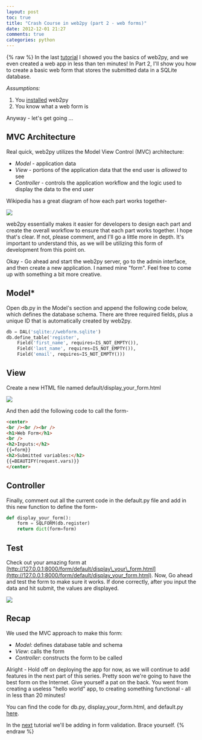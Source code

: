 ```yaml
---
layout: post
toc: true
title: "Crash Course in web2py (part 2 - web forms)"
date: 2012-12-01 21:27
comments: true
categories: python
---
```

{% raw %}
In the last [tutorial](http://mherman.org/blog/2012/11/27/crash-course-in-web2py-part-1/) I showed you the basics of web2py, and we even created a web app in less than ten minutes! In Part 2, I'll show you how to create a basic web form that stores the submitted data in a SQLite database.

*Assumptions:*

1. You [installed](http://mherman.org/blog/2012/11/27/crash-course-in-web2py-part-1/) web2py
2. You know what a web form is

Anyway - let's get going ...

## MVC Architecture

Real quick, web2py utilizes the Model View Control (MVC) architecture:

*   *Model* - application data
*   *View* - portions of the application data that the end user is *allowed* to see
*   *Controller* - controls the application workflow and the logic used to display the data to the end user

Wikipedia has a great diagram of how each part works together-

![](http://upload.wikimedia.org/wikipedia/commons/f/fd/MVC-Process.png)

web2py essentially makes it easier for developers to design each part and create the overall workflow to ensure that each part works together. I hope that's clear. If not, please comment, and I'll go a little more in depth. It's important to understand this, as we will be utilizing this form of development from this point on.

Okay - Go ahead and start the web2py server, go to the admin interface, and then create a new application. I named mine "form". Feel free to come up with something a bit more creative.

## Model*

Open db.py in the Model's section and append the following code below, which defines the database schema. There are three required fields, plus a unique ID that is automatically created by web2py.

```python
db = DAL('sqlite://webform.sqlite')
db.define_table('register',
    Field('first_name', requires=IS_NOT_EMPTY()),
    Field('last_name', requires=IS_NOT_EMPTY()),
    Field('email', requires=IS_NOT_EMPTY()))
```

## View

Create a new HTML file named default/display\_your\_form.html

![](http://www.backwardsteps.com/uploads/2012-11-30_2319.png)

And then add the following code to call the form-


```html
<center>
<br /><br /><br />
<h1>Web Form</h1>
<br />
<h2>Inputs:</h2>
{{=form}}
<h2>Submitted variables:</h2>
{{=BEAUTIFY(request.vars)}}
</center>
```


## Controller

Finally, comment out all the current code in the default.py file and add in this new function to define the form-

```python
def display_your_form():
    form = SQLFORM(db.register)
    return dict(form=form)
```

## Test

Check out your amazing form at [http://127.0.0.1:8000/form/default/display\_your\_form.html](http://127.0.0.1:8000/form/default/display_your_form.html). Now, Go ahead and test the form to make sure it works. If done correctly, after you input the data and hit submit, the values are displayed.

![](http://www.backwardsteps.com/uploads/2012-11-30_2330.png)

## Recap

We used the MVC approach to make this form:

*   *Model*: defines database table and schema
*   *View*: calls the form
*   *Controller*: constructs the form to be called

Alright - Hold off on deploying the app for now, as we will continue to add features in the next part of this series. Pretty soon we're going to have the best form on the Internet. Give yourself a pat on the back. You went from creating a useless "hello world" app, to creating something functional - all in less than 20 minutes!

You can find the code for db.py, display\_your\_form.html, and default.py [here](https://github.com/mjhea0/web2py/tree/master/form%20-%20part%201).

In the [next](http://mherman.org/blog/2012/12/06/crash-course-in-web2py-part-3-form-validation/) tutorial we'll be adding in form validation. Brace yourself.
{% endraw %}